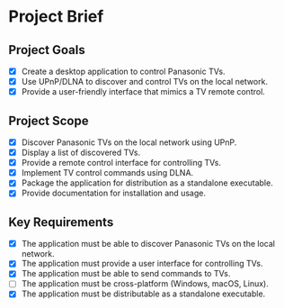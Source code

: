 # Project Brief

## Project Goals
- [x] Create a desktop application to control Panasonic TVs.
- [x] Use UPnP/DLNA to discover and control TVs on the local network.
- [x] Provide a user-friendly interface that mimics a TV remote control.

## Project Scope
- [x] Discover Panasonic TVs on the local network using UPnP.
- [x] Display a list of discovered TVs.
- [x] Provide a remote control interface for controlling TVs.
- [x] Implement TV control commands using DLNA.
- [x] Package the application for distribution as a standalone executable.
- [x] Provide documentation for installation and usage.

## Key Requirements
- [x] The application must be able to discover Panasonic TVs on the local network.
- [x] The application must provide a user interface for controlling TVs.
- [x] The application must be able to send commands to TVs.
- [ ] The application must be cross-platform (Windows, macOS, Linux).
- [x] The application must be distributable as a standalone executable.
